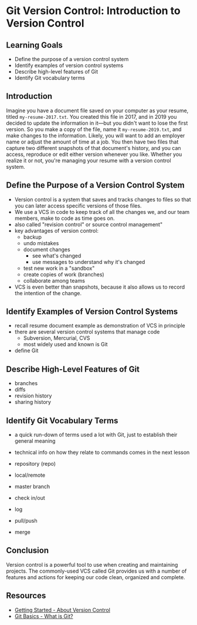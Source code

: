 # Git Version Control: Introduction to Version Control

## Learning Goals

- Define the purpose of a version control system
- Identify examples of version control systems
- Describe high-level features of Git
- Identify Git vocabulary terms

## Introduction

Imagine you have a document file saved on your computer as your resume, titled `my-resume-2017.txt`. You created this file in 2017, and in 2019 you decided to update the information in it—but you didn't want to lose the first version. So you make a copy of the file, name it `my-resume-2019.txt`, and make changes to the information. Likely, you will want to add an employer name or adjust the amount of time at a job. You then have two files that capture two different snapshots of that document's history, and you can access, reproduce or edit either version whenever you like. Whether you realize it or not, you're managing your resume with a version control system.

## Define the Purpose of a Version Control System

- Version control is a system that saves and tracks changes to files so that you can later access specific versions of those files.
- We use a VCS in code to keep track of all the changes we, and our team members, make to code as time goes on.
- also called "revision control" or source control management"
- key advantages of version control:
  - backup
  - undo mistakes
  - document changes
    - see what's changed
    - use messages to understand why it's changed
  - test new work in a "sandbox"
  - create copies of work (branches)
  - collaborate among teams
- VCS is even better than snapshots, because it also allows us to record the intention of the change.

## Identify Examples of Version Control Systems

- recall resume document example as demonstration of VCS in principle
- there are several version control systems that manage code
  - Subversion, Mercurial, CVS
  - most widely used and known is Git
- define Git

## Describe High-Level Features of Git

- branches
- diffs
- revision history
- sharing history

## Identify Git Vocabulary Terms

- a quick run-down of terms used a lot with Git, just to establish their general meaning
- technical info on how they relate to commands comes in the next lesson

- repository (repo)
- local/remote
- master branch
- check in/out
- log
- pull/push
- merge

## Conclusion

Version control is a powerful tool to use when creating and maintaining projects. The commonly-used VCS called Git provides us with a number of features and actions for keeping our code clean, organized and complete.

## Resources

* [Getting Started - About Version Control][about-version-control]
* [Git Basics - What is Git?][git-getstarted]

[about-version-control]: http://git-scm.com/book/en/Getting-Started-About-Version-Control
[git-getstarted]: http://git-scm.com/video/what-is-git
